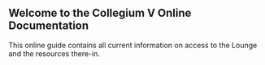 ## Welcome to the Collegium V Online Documentation

This online guide contains all current information on access to the Lounge and the resources there-in.

